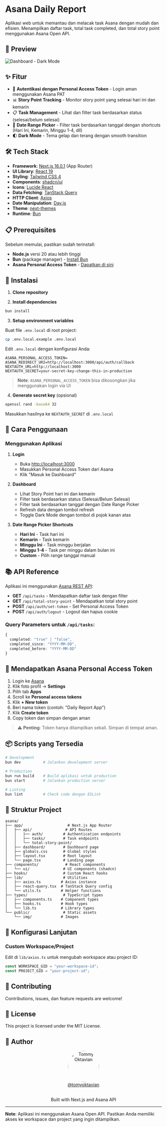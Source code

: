 # Asana Daily Report

Aplikasi web untuk memantau dan melacak task Asana dengan mudah dan efisien. Menampilkan daftar task, total task completed, dan total story point menggunakan Asana Open API.

## 📸 Preview

![Dashboard - Dark Mode](/public/img/dark-banner.jpg)

## ✨ Fitur

- 🔐 **Autentikasi dengan Personal Access Token** - Login aman menggunakan Asana PAT
- 📊 **Story Point Tracking** - Monitor story point yang selesai hari ini dan kemarin
- 📋 **Task Management** - Lihat dan filter task berdasarkan status (selesai/belum selesai)
- 📅 **Date Range Picker** - Filter task berdasarkan tanggal dengan shortcuts (Hari Ini, Kemarin, Minggu 1-4, dll)
- 🌓 **Dark Mode** - Tema gelap dan terang dengan smooth transition

## 🛠️ Tech Stack

- **Framework**: [Next.js 16.0.1](https://nextjs.org/) (App Router)
- **UI Library**: [React 19](https://react.dev/)
- **Styling**: [Tailwind CSS 4](https://tailwindcss.com/)
- **Components**: [shadcn/ui](https://ui.shadcn.com/)
- **Icons**: [Lucide React](https://lucide.dev/)
- **Data Fetching**: [TanStack Query](https://tanstack.com/query)
- **HTTP Client**: [Axios](https://axios-http.com/)
- **Date Manipulation**: [Day.js](https://day.js.org/)
- **Theme**: [next-themes](https://github.com/pacocoursey/next-themes)
- **Runtime**: [Bun](https://bun.sh/)

## 📋 Prerequisites

Sebelum memulai, pastikan sudah terinstall:

- **Node.js** versi 20 atau lebih tinggi
- **Bun** (package manager) - [Install Bun](https://bun.sh/)
- **Asana Personal Access Token** - [Dapatkan di sini](https://app.asana.com/0/my-apps)

## 🚀 Instalasi

1. **Clone repository**

2. **Install dependencies**
```bash
bun install
```

3. **Setup environment variables**

Buat file `.env.local` di root project:

```bash
cp .env.local.example .env.local
```

Edit `.env.local` dengan konfigurasi Anda:

```env
ASANA_PERSONAL_ACCESS_TOKEN=
ASANA_REDIRECT_URI=http://localhost:3000/api/auth/callback
NEXTAUTH_URL=http://localhost:3000
NEXTAUTH_SECRET=your-secret-key-change-this-in-production
```

> **Note**: `ASANA_PERSONAL_ACCESS_TOKEN` bisa dikosongkan jika menggunakan login via UI

4. **Generate secret key** (opsional)

```bash
openssl rand -base64 32
```

Masukkan hasilnya ke `NEXTAUTH_SECRET` di `.env.local`

## 🎯 Cara Penggunaan

### Menggunakan Aplikasi

1. **Login**
   - Buka [http://localhost:3000](http://localhost:3000)
   - Masukkan Personal Access Token dari Asana
   - Klik "Masuk ke Dashboard"

2. **Dashboard**
   - Lihat Story Point hari ini dan kemarin
   - Filter task berdasarkan status (Selesai/Belum Selesai)
   - Filter task berdasarkan tanggal dengan Date Range Picker
   - Refresh data dengan tombol refresh
   - Toggle Dark Mode dengan tombol di pojok kanan atas

3. **Date Range Picker Shortcuts**
   - **Hari Ini** - Task hari ini
   - **Kemarin** - Task kemarin
   - **Minggu Ini** - Task minggu berjalan
   - **Minggu 1-4** - Task per minggu dalam bulan ini
   - **Custom** - Pilih range tanggal manual

## 📚 API Reference

Aplikasi ini menggunakan [Asana REST API](https://developers.asana.com/reference/tasks):

- **GET** `/api/tasks` - Mendapatkan daftar task dengan filter
- **GET** `/api/total-story-point` - Mendapatkan total story point
- **POST** `/api/auth/set-token` - Set Personal Access Token
- **POST** `/api/auth/logout` - Logout dan hapus cookie

### Query Parameters untuk `/api/tasks`:

```typescript
{
  completed: "true" | "false",
  completed_since: "YYYY-MM-DD",
  completed_before: "YYYY-MM-DD"
}
```

## 🔑 Mendapatkan Asana Personal Access Token

1. Login ke [Asana](https://app.asana.com/)
2. Klik foto profil → **Settings**
3. Pilih tab **Apps**
4. Scroll ke **Personal access tokens**
5. Klik **+ New token**
6. Beri nama token (contoh: "Daily Report App")
7. Klik **Create token**
8. Copy token dan simpan dengan aman

> ⚠️ **Penting**: Token hanya ditampilkan sekali. Simpan di tempat aman.

## 📦 Scripts yang Tersedia

```bash
# Development
bun dev          # Jalankan development server

# Production
bun run build    # Build aplikasi untuk production
bun start        # Jalankan production server

# Linting
bun lint         # Check code dengan ESLint
```

## 🎨 Struktur Project

```
asana/
├── app/                    # Next.js App Router
│   ├── api/               # API Routes
│   │   ├── auth/         # Authentication endpoints
│   │   ├── tasks/        # Task endpoints
│   │   └── total-story-point/
│   ├── dashboard/        # Dashboard page
│   ├── globals.css       # Global styles
│   ├── layout.tsx        # Root layout
│   └── page.tsx          # Landing page
├── components/            # React components
│   └── ui/               # UI components (shadcn)
├── hooks/                # Custom React hooks
├── lib/                  # Utilities
│   ├── axios.ts         # Axios instance
│   ├── react-query.tsx  # TanStack Query config
│   └── utils.ts         # Helper functions
├── types/                # TypeScript types
│   ├── components.ts    # Component types
│   ├── hooks.ts         # Hook types
│   └── lib.ts           # Library types
└── public/               # Static assets
    └── img/             # Images
```

## 🔧 Konfigurasi Lanjutan

### Custom Workspace/Project

Edit di `lib/axios.ts` untuk mengubah workspace atau project ID:

```typescript
const WORKSPACE_GID = "your-workspace-id";
const PROJECT_GID = "your-project-id";
```

## 🤝 Contributing

Contributions, issues, dan feature requests are welcome!

## 📝 License

This project is licensed under the MIT License.

## 👤 Author

<div align="center">
  <a href="https://github.com/tomyoktavian">
    <img src="https://github.com/tomyoktavian.png" width="100" style="border-radius: 50%;" alt="Tommy Oktavian"/>
  </a>
  <br/>
  <a href="https://github.com/tomyoktavian">@tomyoktavian</a>
</div>

<br/>

<p align="center">Built with Next.js and Asana API</p>

---

**Note**: Aplikasi ini menggunakan Asana Open API. Pastikan Anda memiliki akses ke workspace dan project yang ingin ditampilkan.
